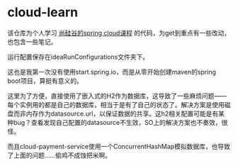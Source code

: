 # cloud-learn

该仓库为个人学习 [尚硅谷的spring cloud课程](https://www.bilibili.com/video/BV18E411x7eT) 的代码，为get到重点有一些改动，也包含一些笔记。

运行配置保存在ideaRunConfigurations文件夹下。

这也是我第一次没有使用start.spring.io，而是从零开始创建maven的spring boot项目，算挺有意义的。

这里为了方便，直接使用了嵌入式的H2作为数据库，这导致了一些麻烦问题——每个实例用的都是自己的数据库，相当于是有了自己的状态了。解决方案是使用磁盘而非内存作为datasource.url，以保证数据的共享。这h2相关配置可能是有某种bug？查看发现自己配置的datasource不生效，SO上的解决方案也不奏效，很怪。

而且cloud-payment-service使用一个ConcurrentHashMap模拟数据库，也导致了上面的问题……偷鸡不成蚀把米啊。